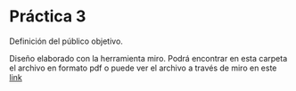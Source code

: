 # Práctica 3
Definición del público objetivo.

Diseño elaborado con la herramienta miro.
Podrá encontrar en esta carpeta el archivo en formato pdf 
o puede ver el archivo a través de miro en este [link](https://miro.com/app/board/uXjVOJFtqug=/?invite_link_id=850408593423 "Editar archivo en miro")
